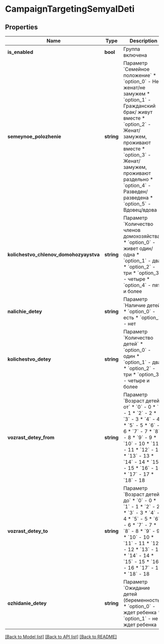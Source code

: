 # CampaignTargetingSemyaIDeti

## Properties
Name | Type | Description | Notes
------------ | ------------- | ------------- | -------------
**is_enabled** | **bool** | Группа включена | [optional] 
**semeynoe_polozhenie** | **string** | Параметр &#x60;Семейное положение&#x60;  * &#x60;option_0&#x60; - Не женат/не замужем * &#x60;option_1&#x60; - Гражданский брак/ живут вместе * &#x60;option_2&#x60; - Женат/замужем, проживают вместе * &#x60;option_3&#x60; - Женат/замужем, проживают раздельно * &#x60;option_4&#x60; - Разведен/разведена * &#x60;option_5&#x60; - Вдовец/вдова | [optional] 
**kolichestvo_chlenov_domohozyaystva** | **string** | Параметр &#x60;Количество членов домохозяйства&#x60;  * &#x60;option_0&#x60; - живет один/одна * &#x60;option_1&#x60; - два * &#x60;option_2&#x60; - три * &#x60;option_3&#x60; - четыре * &#x60;option_4&#x60; - пять и более | [optional] 
**nalichie_detey** | **string** | Параметр &#x60;Наличие детей&#x60;  * &#x60;option_0&#x60; - есть * &#x60;option_1&#x60; - нет | [optional] 
**kolichestvo_detey** | **string** | Параметр &#x60;Количество детей&#x60;  * &#x60;option_0&#x60; - один * &#x60;option_1&#x60; - два * &#x60;option_2&#x60; - три * &#x60;option_3&#x60; - четыре и более | [optional] 
**vozrast_detey_from** | **string** | Параметр &#x60;Возраст детей от&#x60;  * &#x60;0&#x60; - 0 * &#x60;1&#x60; - 1 * &#x60;2&#x60; - 2 * &#x60;3&#x60; - 3 * &#x60;4&#x60; - 4 * &#x60;5&#x60; - 5 * &#x60;6&#x60; - 6 * &#x60;7&#x60; - 7 * &#x60;8&#x60; - 8 * &#x60;9&#x60; - 9 * &#x60;10&#x60; - 10 * &#x60;11&#x60; - 11 * &#x60;12&#x60; - 12 * &#x60;13&#x60; - 13 * &#x60;14&#x60; - 14 * &#x60;15&#x60; - 15 * &#x60;16&#x60; - 16 * &#x60;17&#x60; - 17 * &#x60;18&#x60; - 18 | [optional] 
**vozrast_detey_to** | **string** | Параметр &#x60;Возраст детей до&#x60;  * &#x60;0&#x60; - 0 * &#x60;1&#x60; - 1 * &#x60;2&#x60; - 2 * &#x60;3&#x60; - 3 * &#x60;4&#x60; - 4 * &#x60;5&#x60; - 5 * &#x60;6&#x60; - 6 * &#x60;7&#x60; - 7 * &#x60;8&#x60; - 8 * &#x60;9&#x60; - 9 * &#x60;10&#x60; - 10 * &#x60;11&#x60; - 11 * &#x60;12&#x60; - 12 * &#x60;13&#x60; - 13 * &#x60;14&#x60; - 14 * &#x60;15&#x60; - 15 * &#x60;16&#x60; - 16 * &#x60;17&#x60; - 17 * &#x60;18&#x60; - 18 | [optional] 
**ozhidanie_detey** | **string** | Параметр &#x60;Ожидание детей (беременность)&#x60;  * &#x60;option_0&#x60; - ждет ребенка * &#x60;option_1&#x60; - не ждет ребенка | [optional] 

[[Back to Model list]](../README.md#documentation-for-models) [[Back to API list]](../README.md#documentation-for-api-endpoints) [[Back to README]](../README.md)


